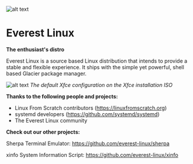 ![alt text](https://raw.githubusercontent.com/everest-linux/amogus3016/main/new%20everest%20logo.png)

# Everest Linux
**The enthusiast's distro**

Everest Linux is a source based Linux distribution that intends to provide a stable and flexible experience. It ships with the simple yet powerful, shell based Glacier package manager.

![alt text](https://raw.githubusercontent.com/everest-linux/amogus3016/main/Everest%20default%20desktop.png)
*The default Xfce configuration on the Xfce installation ISO*

**Thanks to the following people and projects:**

- Linux From Scratch contributors (https://linuxfromscratch.org)
- systemd developers (https://github.com/systemd/systemd)
- The Everest Linux community

**Check out our other projects:**

Sherpa Terminal Emulator: https://github.com/everest-linux/sherpa

xinfo System Information Script: https://github.com/everest-linux/xinfo
